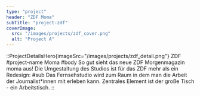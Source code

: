 ```yaml
---
type: "project"
header: "ZDF Moma"
subTitle: "project-zdf"
coverImage:
  src: "/images/projects/zdf_cover.png"
  alt: "Project A"
---
```


::ProjectDetailsHero{imageSrc="/images/projects/zdf_detail.png"}
ZDF
#project-name
Moma
#body
So gut sieht das neue ZDF Morgenmagazin moma aus! Die Umgestaltung des Studios ist für das ZDF mehr als ein Redesign:
#sub
Das Fernsehstudio wird zum Raum in dem man die Arbeit der Journalist\*innen mit erleben kann. Zentrales Element ist der große Tisch - ein Arbeitstisch.
::
